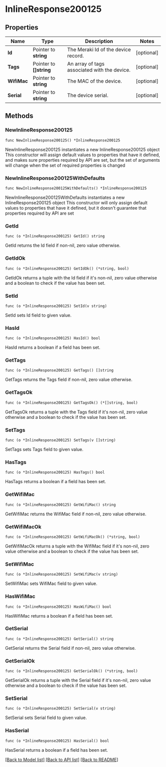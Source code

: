 # InlineResponse200125

## Properties

Name | Type | Description | Notes
------------ | ------------- | ------------- | -------------
**Id** | Pointer to **string** | The Meraki Id of the device record. | [optional] 
**Tags** | Pointer to **[]string** | An array of tags associated with the device. | [optional] 
**WifiMac** | Pointer to **string** | The MAC of the device. | [optional] 
**Serial** | Pointer to **string** | The device serial. | [optional] 

## Methods

### NewInlineResponse200125

`func NewInlineResponse200125() *InlineResponse200125`

NewInlineResponse200125 instantiates a new InlineResponse200125 object
This constructor will assign default values to properties that have it defined,
and makes sure properties required by API are set, but the set of arguments
will change when the set of required properties is changed

### NewInlineResponse200125WithDefaults

`func NewInlineResponse200125WithDefaults() *InlineResponse200125`

NewInlineResponse200125WithDefaults instantiates a new InlineResponse200125 object
This constructor will only assign default values to properties that have it defined,
but it doesn't guarantee that properties required by API are set

### GetId

`func (o *InlineResponse200125) GetId() string`

GetId returns the Id field if non-nil, zero value otherwise.

### GetIdOk

`func (o *InlineResponse200125) GetIdOk() (*string, bool)`

GetIdOk returns a tuple with the Id field if it's non-nil, zero value otherwise
and a boolean to check if the value has been set.

### SetId

`func (o *InlineResponse200125) SetId(v string)`

SetId sets Id field to given value.

### HasId

`func (o *InlineResponse200125) HasId() bool`

HasId returns a boolean if a field has been set.

### GetTags

`func (o *InlineResponse200125) GetTags() []string`

GetTags returns the Tags field if non-nil, zero value otherwise.

### GetTagsOk

`func (o *InlineResponse200125) GetTagsOk() (*[]string, bool)`

GetTagsOk returns a tuple with the Tags field if it's non-nil, zero value otherwise
and a boolean to check if the value has been set.

### SetTags

`func (o *InlineResponse200125) SetTags(v []string)`

SetTags sets Tags field to given value.

### HasTags

`func (o *InlineResponse200125) HasTags() bool`

HasTags returns a boolean if a field has been set.

### GetWifiMac

`func (o *InlineResponse200125) GetWifiMac() string`

GetWifiMac returns the WifiMac field if non-nil, zero value otherwise.

### GetWifiMacOk

`func (o *InlineResponse200125) GetWifiMacOk() (*string, bool)`

GetWifiMacOk returns a tuple with the WifiMac field if it's non-nil, zero value otherwise
and a boolean to check if the value has been set.

### SetWifiMac

`func (o *InlineResponse200125) SetWifiMac(v string)`

SetWifiMac sets WifiMac field to given value.

### HasWifiMac

`func (o *InlineResponse200125) HasWifiMac() bool`

HasWifiMac returns a boolean if a field has been set.

### GetSerial

`func (o *InlineResponse200125) GetSerial() string`

GetSerial returns the Serial field if non-nil, zero value otherwise.

### GetSerialOk

`func (o *InlineResponse200125) GetSerialOk() (*string, bool)`

GetSerialOk returns a tuple with the Serial field if it's non-nil, zero value otherwise
and a boolean to check if the value has been set.

### SetSerial

`func (o *InlineResponse200125) SetSerial(v string)`

SetSerial sets Serial field to given value.

### HasSerial

`func (o *InlineResponse200125) HasSerial() bool`

HasSerial returns a boolean if a field has been set.


[[Back to Model list]](../README.md#documentation-for-models) [[Back to API list]](../README.md#documentation-for-api-endpoints) [[Back to README]](../README.md)


